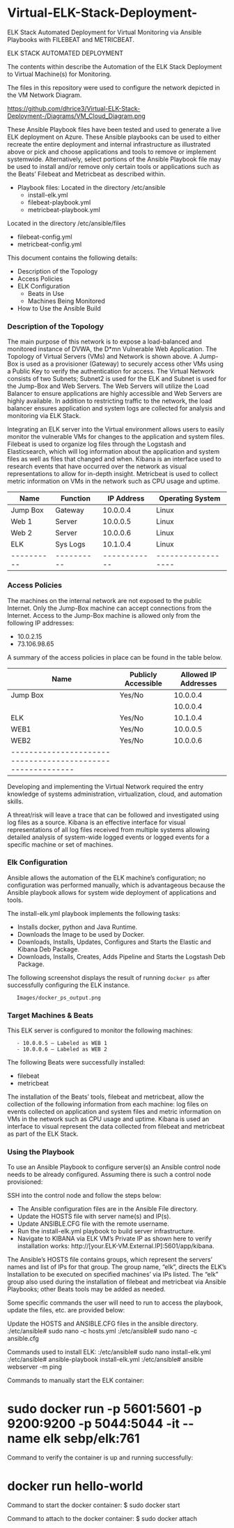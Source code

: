# Virtual-ELK-Stack-Deployment-
ELK Stack Automated Deployment for Virtual Monitoring via Ansible Playbooks with FILEBEAT and METRICBEAT. 

ELK STACK AUTOMATED DEPLOYMENT

The contents within describe the Automation of the ELK Stack Deployment to Virtual Machine(s) for Monitoring.

The files in this repository were used to configure the network depicted in the VM Network Diagram.

       
https://github.com/dhrice3/Virtual-ELK-Stack-Deployment-/Diagrams/VM_Cloud_Diagram.png

These Ansible Playbook files have been tested and used to generate a live ELK deployment on Azure. These Ansible playbooks can be used to either recreate the entire deployment and internal infrastructure as illustrated above or pick and choose applications and tools to remove or implement systemwide. Alternatively, select portions of the Ansible Playbook file may be used to install and/or remove only certain tools or applications such as the Beats’ Filebeat and Metricbeat as described within.

- Playbook files:
Located in the directory /etc/ansible 
  - install-elk.yml
  - filebeat-playbook.yml
  - metricbeat-playbook.yml

Located in the directory /etc/ansible/files
  - filebeat-config.yml
  - metricbeat-config.yml

This document contains the following details:
- Description of the Topology
- Access Policies
- ELK Configuration
  - Beats in Use
  - Machines Being Monitored
- How to Use the Ansible Build


### Description of the Topology

The main purpose of this network is to expose a load-balanced and monitored instance of DVWA, the D*mn Vulnerable Web Application. The Topology of Virtual Servers (VMs) and Network is shown above. A Jump-Box is used as a provisioner (Gateway) to securely access other VMs using a Public Key to verify the authentication for access. The Virtual Network consists of two Subnets; Subnet2 is used for the ELK and Subnet is used for the Jump-Box and Web Servers. The Web Servers will utilize the Load Balancer to ensure applications are highly accessible and Web Servers are highly available. In addition to restricting traffic to the network, the load balancer ensures application and system logs are collected for analysis and monitoring via ELK Stack.

Integrating an ELK server into the Virtual environment allows users to easily monitor the vulnerable VMs for changes to the application and system files. Filebeat is used to organize log files through the Logstash and Elasticsearch, which will log information about the application and system files as well as files that changed and when. Kibana is an interface used to research events that have occurred over the network as visual representations to allow for in-depth insight. Metricbeat is used to collect metric information on VMs in the network such as CPU usage and uptime.  

| Name     | Function | IP Address | Operating System |
|----------|----------|------------|------------------|
| Jump Box | Gateway  | 10.0.0.4   | Linux            |
| Web 1    | Server   | 10.0.0.5   | Linux            |
| Web 2    | Server   | 10.0.0.6   | Linux            |
| ELK      | Sys Logs | 10.1.0.4   | Linux            |
|----------|----------|------------|------------------|


### Access Policies

The machines on the internal network are not exposed to the public Internet. Only the Jump-Box machine can accept connections from the Internet. Access to the Jump-Box machine is allowed only from the following IP addresses:

- 10.0.2.15
- 73.106.98.65

A summary of the access policies in place can be found in the table below.

| Name     | Publicly Accessible | Allowed IP Addresses    |
|----------|---------------------|-------------------------|
| Jump Box | Yes/No              | 10.0.0.4 | 73.106.98.65 |
|          |                     | 10.0.0.4 | 10.0.2.15    |
| ELK      | Yes/No              | 10.1.0.4 | 10.0.0.4     |
| WEB1     | Yes/No              | 10.0.0.5 | 20.28.147.167|
| WEB2     | Yes/No              | 10.0.0.6 | 20.28.147.167|
|----------------------------------------------------------|
Developing and implementing the Virtual Network required the entry knowledge of systems administration, virtualization, cloud, and automation skills.

A threat/risk will leave a trace that can be followed and investigated using log files as a source. Kibana is an effective interface for visual representations of all log files received from multiple systems allowing detailed analysis of system-wide logged events or logged events for a specific machine or set of machines.


### Elk Configuration

Ansible allows the automation of the ELK machine’s configuration; no configuration was performed manually, which is advantageous because the Ansible playbook allows for system wide deployment of applications and tools. 

The install-elk.yml playbook implements the following tasks:
- Installs docker, python and Java Runtime.
- Downloads the Image to be used by Docker.
- Downloads, Installs, Updates, Configures and Starts the Elastic and Kibana Deb Package.
- Downloads, Installs, Creates, Adds Pipeline and Starts the Logstash Deb Package.

The following screenshot displays the result of running `docker ps` after successfully configuring the ELK instance.

       
       Images/docker_ps_output.png


### Target Machines & Beats

This ELK server is configured to monitor the following machines:

       - 10.0.0.5 – Labeled as WEB 1
       - 10.0.0.6 – Labeled as WEB 2


The following Beats were successfully installed: 
- filebeat
- metricbeat

The installation of the Beats’ tools, filebeat and metricbeat, allow the collection of the following information from each machine: log files on events collected on application and system files and metric information on VMs in the network such as CPU usage and uptime. Kibana is used an interface to visual represent the data collected from filebeat and metricbeat as part of the ELK Stack.


### Using the Playbook

To use an Ansible Playbook to configure server(s) an Ansible control node needs to be already configured. Assuming there is such a control node provisioned: 

SSH into the control node and follow the steps below:
- The Ansible configuration files are in the Ansible File directory.
- Update the HOSTS file with server name(s) and IP(s).
- Update ANSIBLE.CFG file with the remote username. 
- Run the install-elk.yml playbook to build server infrastructure.
- Navigate to KIBANA via ELK VM’s Private IP as shown here to verify 
  installation works: http://[your.ELK-VM.External.IP]:5601/app/kibana.

The Ansible’s HOSTS file contains groups, which represent the servers’ names and list of IPs for that group. The group name, “elk”, directs the ELK’s Installation to be executed on specified machines’ via IPs listed. The “elk” group also used during the installation of filebeat and metricbeat via Ansible Playbooks; other Beats tools may be added as needed.

Some specific commands the user will need to run to access the playbook, update the files, etc. are provided below:

Update the HOSTS and ANSIBLE.CFG files in the ansible directory.
       :/etc/ansible# sudo nano -c hosts.yml 
       :/etc/ansible# sudo nano -c ansible.cfg
       
Commands used to install ELK:
       :/etc/ansible# sudo nano install-elk.yml 
       :/etc/ansible# ansible-playbook install-elk.yml 
       :/etc/ansible# ansible webserver -m ping      

Commands to manually start the ELK container:
# sudo docker run -p 5601:5601 -p 9200:9200 -p 5044:5044 -it --name elk sebp/elk:761

Command to verify the container is up and running successfully:
# docker run hello-world

Command to start the docker container:
$ sudo docker start <container name>

Command to attach to the docker container:
$ sudo docker attach <container name>

